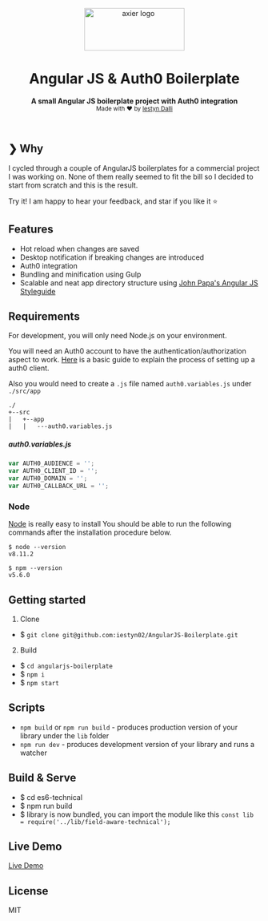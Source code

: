 <p align="center">
  <a href="https://axier.io/">
    <img width="200" height="85" src="https://i.imgur.com/Nevc4Gq.png" alt="axier logo">
  </a>
</p>

<h1 align="center">Angular JS & Auth0 Boilerplate</h1>

<p align="center">
  <b>A small Angular JS boilerplate project with Auth0 integration</b></br>
  <sub>Made with ❤️ by <a href="https://www.linkedin.com/in/iestyn-d-24765273/">Iestyn Dalli</a></sub>
</p>

<br />

## ❯ Why

I cycled through a couple of AngularJS boilerplates for a commercial project I was working on.  None of them really seemed to fit the bill so I decided to start from scratch and this is the result.

Try it! I am happy to hear your feedback, and star if you like it ⭐

## Features

* Hot reload when changes are saved
* Desktop notification if breaking changes are introduced
* Auth0 integration
* Bundling and minification using Gulp
* Scalable and neat app directory structure using [John Papa's Angular JS Styleguide](https://github.com/johnpapa/angular-styleguide)

## Requirements

For development, you will only need Node.js on your environment.

You will need an Auth0 account to have the authentication/authorization aspect to work.  [Here](https://auth0.com/docs/getting-started/the-basics) is a basic guide to explain the process of setting up a auth0 client.

Also you would need to create a `.js` file named `auth0.variables.js` under `./src/app`

```
./
+--src
|   +--app
|   |   ---auth0.variables.js
```

##### auth0.variables.js

```javascript
var AUTH0_AUDIENCE = '';
var AUTH0_CLIENT_ID = '';
var AUTH0_DOMAIN = '';
var AUTH0_CALLBACK_URL = '';
```

### Node

[Node](http://nodejs.org/) is really easy to install
You should be able to run the following commands after the installation procedure
below.

    $ node --version
    v8.11.2

    $ npm --version
    v5.6.0

## Getting started

1. Clone
* $ `git clone git@github.com:iestyn02/AngularJS-Boilerplate.git`

2. Build
  * $ `cd angularjs-boilerplate`
  * $ `npm i`
  * $ `npm start`

## Scripts

* `npm build` or `npm run build` - produces production version of your library under the `lib` folder
* `npm run dev` - produces development version of your library and runs a watcher

## Build & Serve

* $ cd es6-technical
* $ npm run build
* $ library is now bundled, you can import the module like this `const lib = require('../lib/field-aware-technical');`

## Live Demo

[Live Demo](https://angular.axier.io/)

## License

MIT
